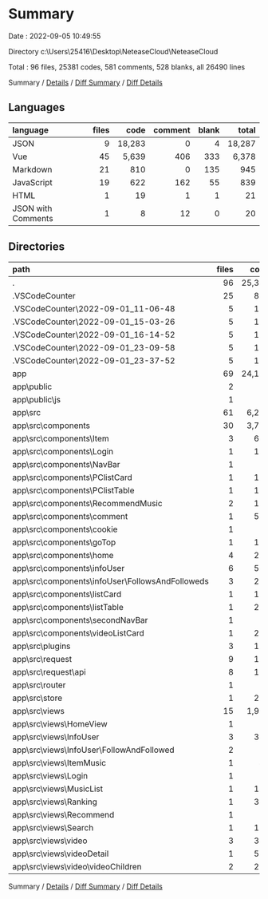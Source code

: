 # Summary

Date : 2022-09-05 10:49:55

Directory c:\\Users\\25416\\Desktop\\NeteaseCloud\\NeteaseCloud

Total : 96 files,  25381 codes, 581 comments, 528 blanks, all 26490 lines

Summary / [Details](details.md) / [Diff Summary](diff.md) / [Diff Details](diff-details.md)

## Languages
| language | files | code | comment | blank | total |
| :--- | ---: | ---: | ---: | ---: | ---: |
| JSON | 9 | 18,283 | 0 | 4 | 18,287 |
| Vue | 45 | 5,639 | 406 | 333 | 6,378 |
| Markdown | 21 | 810 | 0 | 135 | 945 |
| JavaScript | 19 | 622 | 162 | 55 | 839 |
| HTML | 1 | 19 | 1 | 1 | 21 |
| JSON with Comments | 1 | 8 | 12 | 0 | 20 |

## Directories
| path | files | code | comment | blank | total |
| :--- | ---: | ---: | ---: | ---: | ---: |
| . | 96 | 25,381 | 581 | 528 | 26,490 |
| .VSCodeCounter | 25 | 800 | 0 | 130 | 930 |
| .VSCodeCounter\\2022-09-01_11-06-48 | 5 | 152 | 0 | 26 | 178 |
| .VSCodeCounter\\2022-09-01_15-03-26 | 5 | 154 | 0 | 26 | 180 |
| .VSCodeCounter\\2022-09-01_16-14-52 | 5 | 159 | 0 | 26 | 185 |
| .VSCodeCounter\\2022-09-01_23-09-58 | 5 | 170 | 0 | 26 | 196 |
| .VSCodeCounter\\2022-09-01_23-37-52 | 5 | 165 | 0 | 26 | 191 |
| app | 69 | 24,144 | 581 | 396 | 25,121 |
| app\\public | 2 | 34 | 4 | 1 | 39 |
| app\\public\\js | 1 | 15 | 3 | 0 | 18 |
| app\\src | 61 | 6,217 | 564 | 387 | 7,168 |
| app\\src\\components | 30 | 3,712 | 173 | 227 | 4,112 |
| app\\src\\components\\Item | 3 | 652 | 21 | 11 | 684 |
| app\\src\\components\\Login | 1 | 105 | 0 | 3 | 108 |
| app\\src\\components\\NavBar | 1 | 81 | 2 | 5 | 88 |
| app\\src\\components\\PClistCard | 1 | 121 | 7 | 8 | 136 |
| app\\src\\components\\PClistTable | 1 | 184 | 9 | 18 | 211 |
| app\\src\\components\\RecommendMusic | 2 | 122 | 1 | 16 | 139 |
| app\\src\\components\\comment | 1 | 522 | 49 | 53 | 624 |
| app\\src\\components\\cookie | 1 | 22 | 3 | 4 | 29 |
| app\\src\\components\\goTop | 1 | 108 | 5 | 11 | 124 |
| app\\src\\components\\home | 4 | 273 | 7 | 16 | 296 |
| app\\src\\components\\infoUser | 6 | 518 | 28 | 26 | 572 |
| app\\src\\components\\infoUser\\FollowsAndFolloweds | 3 | 264 | 24 | 20 | 308 |
| app\\src\\components\\listCard | 1 | 122 | 7 | 8 | 137 |
| app\\src\\components\\listTable | 1 | 201 | 4 | 16 | 221 |
| app\\src\\components\\secondNavBar | 1 | 87 | 1 | 5 | 93 |
| app\\src\\components\\videoListCard | 1 | 209 | 16 | 12 | 237 |
| app\\src\\plugins | 3 | 119 | 13 | 10 | 142 |
| app\\src\\request | 9 | 118 | 70 | 30 | 218 |
| app\\src\\request\\api | 8 | 107 | 58 | 27 | 192 |
| app\\src\\router | 1 | 94 | 33 | 4 | 131 |
| app\\src\\store | 1 | 204 | 34 | 3 | 241 |
| app\\src\\views | 15 | 1,916 | 236 | 106 | 2,258 |
| app\\src\\views\\HomeView | 1 | 23 | 1 | 4 | 28 |
| app\\src\\views\\InfoUser | 3 | 319 | 22 | 16 | 357 |
| app\\src\\views\\InfoUser\\FollowAndFollowed | 2 | 78 | 17 | 14 | 109 |
| app\\src\\views\\ItemMusic | 1 | 47 | 8 | 4 | 59 |
| app\\src\\views\\Login | 1 | 11 | 0 | 2 | 13 |
| app\\src\\views\\MusicList | 1 | 143 | 8 | 2 | 153 |
| app\\src\\views\\Ranking | 1 | 341 | 10 | 2 | 353 |
| app\\src\\views\\Recommend | 1 | 27 | 0 | 4 | 31 |
| app\\src\\views\\Search | 1 | 104 | 5 | 4 | 113 |
| app\\src\\views\\video | 3 | 365 | 50 | 19 | 434 |
| app\\src\\views\\videoDetail | 1 | 531 | 132 | 48 | 711 |
| app\\src\\views\\video\\videoChildren | 2 | 280 | 48 | 17 | 345 |

Summary / [Details](details.md) / [Diff Summary](diff.md) / [Diff Details](diff-details.md)
